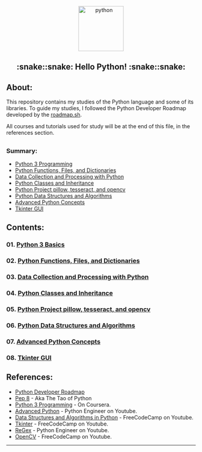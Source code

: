 <p align="center">
  <a href="https://github.com/marcoshsq/Python">
    <img src="https://github.com/marcoshsq/Python/blob/main/Python%20Icon/Python.png" alt="python" width="120" height="120">
  </a>
</p>
  <h2 align="center">:snake::snake: Hello Python! :snake::snake:</h2>
</div>

<h2>About:</h2>

This repository contains my studies of the Python language and some of its libraries. To guide my studies, I followed the Python Developer Roadmap developed by the [roadmap.sh](https://roadmap.sh/python).

All courses and tutorials used for study will be at the end of this file, in the references section.

##

<h3>Summary:</h3>

- [Python 3 Programming](https://github.com/marcoshsq/Python#python-3-Basics)
- [Python Functions, Files, and Dictionaries]()
- [Data Collection and Processing with Python]()
- [Python Classes and Inheritance]()
- [Python Project pillow, tesseract, and opencv]()
- [Python Data Structures and Algorithms](https://github.com/marcoshsq/Python#python-data-structures-and-algorithms)
- [Advanced Python Concepts](https://github.com/marcoshsq/Python#advanced-python-concepts)
- [Tkinter GUI](https://github.com/marcoshsq/Python#some-modules-and-libraries)

##

<h2>Contents:</h2>

### 01. [Python 3 Basics]()
### 02. [Python Functions, Files, and Dictionaries]()
### 03. [Data Collection and Processing with Python]()
### 04. [Python Classes and Inheritance]()
### 05. [Python Project pillow, tesseract, and opencv]()
### 06. [Python Data Structures and Algorithms]()
### 07. [Advanced Python Concepts]()
### 08. [Tkinter GUI]()

##

<h2>References:</h2>

- [Python Developer Roadmap](https://roadmap.sh/python)
- [Pep 8](https://peps.python.org/pep-0008/) - Aka The Tao of Python
- [Python 3 Programming](https://www.coursera.org/specializations/python-3-programming) - On Coursera.
- [Advanced Python](https://www.youtube.com/playlist?list=PLqnslRFeH2UqLwzS0AwKDKLrpYBKzLBy2) - Python Engineer on Youtube. 
- [Data Structures and Algorithms in Python](https://www.youtube.com/watch?v=pkYVOmU3MgA&t=13s) - FreeCodeCamp on Youtube.
- [Tkinter](https://www.youtube.com/watch?v=YXPyB4XeYLA&list=PLWJTBPhbU2Fc9GXZYx9Y30tTbeBja64Mv&index=14) - FreeCodeCamp on Youtube.
- [ReGex](https://www.youtube.com/watch?v=AEE9ecgLgdQ&list=PLWJTBPhbU2Fc9GXZYx9Y30tTbeBja64Mv&index=20&t=37s) - Python Engineer on Youtube.
- [OpenCV](https://www.youtube.com/watch?v=oXlwWbU8l2o&list=PLWJTBPhbU2Fc9GXZYx9Y30tTbeBja64Mv&index=18&t=46s) - FreeCodeCamp on Youtube.

---
